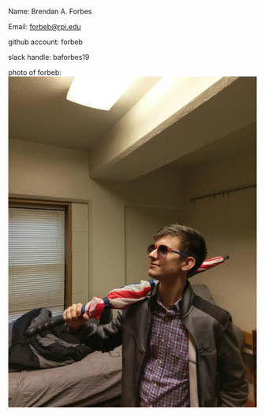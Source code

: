Name: Brendan A. Forbes

Email: forbeb@rpi.edu

github account: forbeb

slack handle: baforbes19 

photo of forbeb: ![forbeb](images/patriot.jpg)